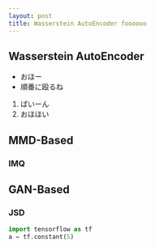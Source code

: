 ```yaml
---
layout: post
title: Wasserstein AutoEncoder foooooo
---
```

## Wasserstein AutoEncoder

- おほー
- 順番に殴るね

1. ぱいーん
2. おほほい

## MMD-Based
### IMQ
## GAN-Based
### JSD
```python
import tensorflow as tf
a = tf.constant(5)
```
